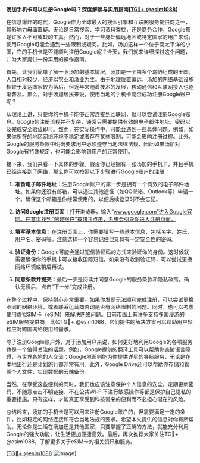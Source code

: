 **汤加手机卡可以注册Google吗？深度解读与实用指南[[TG💪+ @esim1088](https://t.me/s/esim1088)]**

在信息爆炸的时代，Google作为全球最大的搜索引擎和互联网服务提供商之一，其影响力毋庸置疑。无论是日常搜索、学习资料查找，还是商务合作，Google都是许多人不可或缺的工具。然而，对于一些身处偏远地区或特定国家的用户来说，使用Google可能会遇到一些限制或疑问。比如，汤加这样一个位于南太平洋的小国，它的手机卡是否能顺利注册Google呢？今天，我们就来详细探讨这个问题，并为大家提供一份实用的操作指南。

首先，让我们简单了解一下汤加的基本情况。汤加是一个由多个岛屿组成的王国，人口相对较少，经济以农业和渔业为主。由于地理位置偏远，汤加的网络基础设施相较于发达国家较为落后，但近年来随着技术的发展，移动通信和互联网接入也逐渐普及。那么，对于汤加居民来说，使用当地的手机卡能否成功注册Google账户呢？

从理论上讲，只要你的手机卡能够正常连接到互联网，就可以尝试注册Google账户。Google的注册流程并不复杂，通常只需要提供有效的电子邮件地址、密码以及完成安全验证即可。然而，在实际操作中，可能会遇到一些具体问题。例如，如果你所在的地区网络环境不稳定或者存在某些限制，可能会影响注册过程。此外，Google的服务条款中明确要求用户必须遵守当地法律法规，因此如果汤加对Google有特殊规定，也可能会影响到用户的正常使用。

接下来，我们来看一下具体的步骤。假设你已经拥有一张汤加的手机卡，并且手机已经连接到了网络，那么你可以按照以下步骤进行Google账户的注册：

1. **准备电子邮件地址**：注册Google账户的第一步是拥有一个有效的电子邮件地址。如果你还没有邮箱，可以通过其他途径（如QQ邮箱、Outlook等）申请一个。确保这个邮箱是你经常使用的，以便后续登录时不会忘记。

2. **访问Google注册页面**：打开浏览器，输入“www.google.com”进入Google官网。在首页找到“创建账户”按钮并点击，系统会引导你进入注册页面。

3. **填写基本信息**：在注册页面上，你需要填写一些基本信息，包括名字、姓氏、用户名、密码等。注意选择一个容易记住但又具有一定安全性的密码。

4. **验证身份**：Google可能会通过短信验证码的方式来验证你的身份。这时候就需要确保你的手机卡可以接收国际短信。如果没有收到验证码，可以尝试更换网络环境或稍后再试。

5. **同意条款并提交**：最后一步是阅读并同意Google的服务条款和隐私政策。确认无误后，点击“下一步”完成注册。

在整个过程中，保持耐心非常重要。如果你发现无法顺利完成注册，可以尝试更换不同的网络环境，或者联系运营商咨询是否有网络限制的问题。同时，也可以考虑使用虚拟SIM卡（eSIM）来解决网络问题。目前市面上有许多支持多国漫游的eSIM服务提供商，比如TG💪+ @esim1088，它们提供的解决方案可以帮助用户轻松应对跨国网络使用的需求。

除了注册Google账户外，对于汤加用户来说，如何更好地利用Google的各项服务也是一个值得关注的话题。例如，Google提供的翻译工具可以帮助你突破语言障碍，与世界各地的人交流；Google地图则能为你提供详尽的导航服务，无论是在本地出行还是计划旅行都非常有用。此外，Google Drive还可以帮助你存储和管理个人文件，实现数据的云端备份。

当然，在享受这些便利的同时，我们也应该注意保护个人信息的安全。定期更新密码、不随意点击不明链接、不在公共Wi-Fi下进行敏感操作等都是保护自己隐私的重要措施。只有这样，才能真正享受到科技带来的便利而不必担心潜在的风险。

总结起来，汤加的手机卡是可以用来注册Google账户的，但需要满足一定的条件，比如稳定的网络连接和符合当地法规的要求。希望本文提供的信息对你有所帮助。无论你是生活在汤加还是其他国家，只要掌握了正确的方法，就能充分利用Google的强大功能，让生活更加便捷高效。最后，再次推荐大家关注TG💪+ @esim1088，了解更多关于eSIM卡的相关资讯和服务。

[[TG💪+ @esim1088](https://t.me/s/esim1088) ![Image](https://i.postimg.cc/4NQfJmqS/Snipaste-2025-05-13-00-14-12.png)]